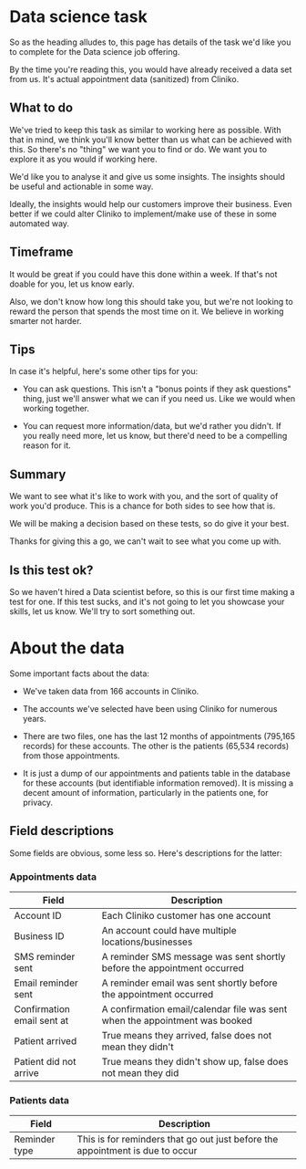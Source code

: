 # Data science task

So as the heading alludes to, this page has details of the task we'd like you to complete for the Data science job offering.

By the time you're reading this, you would have already received a data set from us. It's actual appointment data (sanitized) from Cliniko.

## What to do

We've tried to keep this task as similar to working here as possible. With that in mind, we think you'll know better than us what can be achieved with this. So there's no "thing" we want you to find or do. We want you to explore it as you would if working here.

We'd like you to analyse it and give us some insights. The insights should be useful and actionable in some way.

Ideally, the insights would help our customers improve their business. Even better if we could alter Cliniko to implement/make use of these in some automated way.

## Timeframe

It would be great if you could have this done within a week. If that's not doable for you, let us know early.

Also, we don't know how long this should take you, but we're not looking to reward the person that spends the most time on it. We believe in working smarter not harder.

## Tips

In case it's helpful, here's some other tips for you:

- You can ask questions. This isn't a "bonus points if they ask questions" thing, just we'll answer what we can if you need us. Like we would when working together.

- You can request more information/data, but we'd rather you didn't. If you really need more, let us know, but there'd need to be a compelling reason for it.

## Summary

We want to see what it's like to work with you, and the sort of quality of work you'd produce. This is a chance for both sides to see how that is.

We will be making a decision based on these tests, so do give it your best.

Thanks for giving this a go, we can't wait to see what you come up with.

## Is this test ok?

So we haven't hired a Data scientist before, so this is our first time making a test for one. If this test sucks, and it's not going to let you showcase your skills, let us know. We'll try to sort something out.

# About the data

Some important facts about the data:

- We've taken data from 166 accounts in Cliniko.

- The accounts we've selected have been using Cliniko for numerous years.

- There are two files, one has the last 12 months of appointments (795,165 records) for these accounts. The other is the patients (65,534 records) from those appointments.

- It is just a dump of our appointments and patients table in the database for these accounts (but identifiable information removed). It is missing a decent amount of information, particularly in the patients one, for privacy.

## Field descriptions

Some fields are obvious, some less so. Here's descriptions for the latter:

### Appointments data

| Field | Description |
| --- | --- |
| Account ID | Each Cliniko customer has one account |
| Business ID | An account could have multiple locations/businesses |
| SMS reminder sent | A reminder SMS message was sent shortly before the appointment occurred |
| Email reminder sent | A reminder email was sent shortly before the appointment occurred |
| Confirmation email sent at | A confirmation email/calendar file was sent when the appointment was booked |
| Patient arrived | True means they arrived, false does not mean they didn't |
| Patient did not arrive | True means they didn't show up, false does not mean they did |

### Patients data

| Field | Description |
| --- | --- |
| Reminder type | This is for reminders that go out just before the appointment is due to occur |




